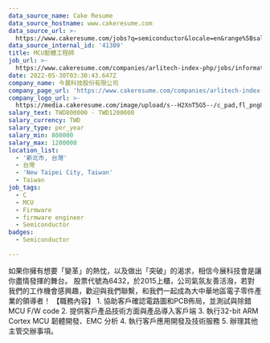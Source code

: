 ```yaml
---
data_source_name: Cake Resume
data_source_hostname: www.cakeresume.com
data_source_url: >-
  https://www.cakeresume.com/jobs?q=semiconductor&locale=en&range%5Bsalary_range%5D%5Bmin%5D=1000000
data_source_internal_id: '41309'
title: MCU韌體工程師
job_url: >-
  https://www.cakeresume.com/companies/arlitech-index-php/jobs/information-security-engineer-c5585c
date: 2022-05-30T03:30:43.647Z
company_name: 今展科技股份有限公司
company_page_url: 'https://www.cakeresume.com/companies/arlitech-index-php'
company_logo_url: >-
  https://media.cakeresume.com/image/upload/s--H2XnT5G5--/c_pad,fl_png8,h_200,w_200/v1653881060/angqecd6joxxhknl1tvh.png
salary_text: TWD800000 - TWD1200000
salary_currency: TWD
salary_type: per_year
salary_min: 800000
salary_max: 1200000
location_list:
  - '新北市, 台灣'
  - 台灣
  - 'New Taipei City, Taiwan'
  - Taiwan
job_tags:
  - C
  - MCU
  - Firmware
  - firmware engineer
  - Semiconductor
badges:
  - Semiconductor

---
```


如果你擁有想要「變革」的熱忱，以及做出「突破」的渴求，相信今展科技會是讓你盡情發揮的舞台。 股票代號為6432，於2015上櫃，公司氣氛友善活潑，若對我們的工作機會感興趣，歡迎與我們聯繫，和我們一起成為大中華地區電子零件產業的領導者！ 【職務內容】 1. 協助客戶確認電路圖和PCB佈局，並測試與除錯MCU F/W code 2. 提供客戶產品技術方面與產品導入客戶端 3. 執行32-bit ARM Cortex MCU 韌體開發、EMC 分析 4. 執行客戶應用開發及技術服務 5. 辦理其他主管交辦事項。